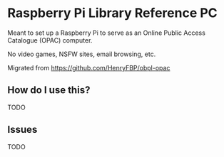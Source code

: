# Raspberry Pi Library Reference PC

Meant to set up a Raspberry Pi to serve as an Online Public Access Catalogue (OPAC) computer.

No video games, NSFW sites, email browsing, etc.

Migrated from <https://github.com/HenryFBP/obpl-opac>

## How do I use this?

TODO

## Issues

TODO

